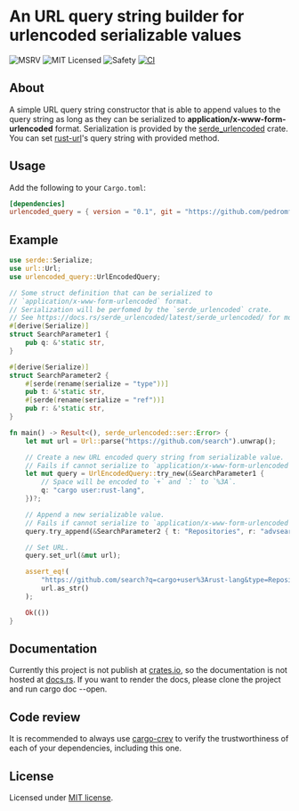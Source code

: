 # An URL query string builder for urlencoded serializable values

![MSRV][rustc-image]
![MIT Licensed][license-image]
![Safety][safety-image]
[![CI][ci-image]][ci-link]

## About

A simple URL query string constructor that is able to append values to the query
string as long as they can be serialized to **application/x-www-form-urlencoded** format.
Serialization is provided by the [serde_urlencoded](https://github.com/nox/serde_urlencoded) crate.
You can set [rust-url](https://github.com/servo/rust-url)'s query string with provided method.

## Usage

Add the following to your `Cargo.toml`:

```toml
[dependencies]
urlencoded_query = { version = "0.1", git = "https://github.com/pedromfedricci/urlencoded_query" }
```

## Example

```rust
use serde::Serialize;
use url::Url;
use urlencoded_query::UrlEncodedQuery;

// Some struct definition that can be serialized to
// `application/x-www-form-urlencoded` format.
// Serialization will be perfomed by the `serde_urlencoded` crate.
// See https://docs.rs/serde_urlencoded/latest/serde_urlencoded/ for more details.
#[derive(Serialize)]
struct SearchParameter1 {
    pub q: &'static str,
}

#[derive(Serialize)]
struct SearchParameter2 {
    #[serde(rename(serialize = "type"))]
    pub t: &'static str,
    #[serde(rename(serialize = "ref"))]
    pub r: &'static str,
}

fn main() -> Result<(), serde_urlencoded::ser::Error> {
    let mut url = Url::parse("https://github.com/search").unwrap();

    // Create a new URL encoded query string from serializable value.
    // Fails if cannot serialize to `application/x-www-form-urlencoded` format.
    let mut query = UrlEncodedQuery::try_new(&SearchParameter1 {
        // Space will be encoded to `+` and `:` to `%3A`.
        q: "cargo user:rust-lang",
    })?;

    // Append a new serializable value.
    // Fails if cannot serialize to `application/x-www-form-urlencoded` format.
    query.try_append(&SearchParameter2 { t: "Repositories", r: "advsearch" })?;

    // Set URL.
    query.set_url(&mut url);

    assert_eq!(
        "https://github.com/search?q=cargo+user%3Arust-lang&type=Repositories&ref=advsearch",
        url.as_str()
    );

    Ok(())
}

```

## Documentation

Currently this project is not publish at [crates.io](https://crates.io),
so the documentation is not hosted at [docs.rs](https://docs.rs).
If you want to render the docs, please clone the project and run cargo doc --open.

## Code review

It is recommended to always use [cargo-crev](https://github.com/crev-dev/cargo-crev)
to verify the trustworthiness of each of your dependencies, including this one.

## License

Licensed under [MIT license].

[//]: # (badges)

[rustc-image]: https://img.shields.io/badge/rustc-1.59+-blue.svg
[safety-image]: https://img.shields.io/badge/unsafe-forbidden-success.svg
[license-image]: https://img.shields.io/badge/license-MIT-blue.svg
[ci-image]: https://github.com/pedromfedricci/urlencoded_query/actions/workflows/ci.yaml/badge.svg
[ci-link]: https://github.com/pedromfedricci/newsletter/urlencoded_query/workflows/ci.yaml

[//]: # (general links)

[MIT license]: https://github.com/pedromfedricci/urlencoded_query/LICENSE

